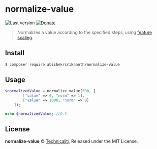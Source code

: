 # normalize-value

![Last version](https://img.shields.io/github/tag/abishekrsrikaanth/normalize-value.svg?style=flat-square)
[![Donate](https://img.shields.io/badge/donate-paypal-blue.svg?style=flat-square)](https://paypal.me/abishekrsrikaanth)

> Normalizes a value according to the specified steps, using [feature scaling](https://en.m.wikipedia.org/wiki/Feature_scaling).

## Install

```bash
$ composer require abishekrsrikaanth/normalize-value
```

## Usage

```php
$normalizedValue = normalize_value(500, [
        ["value" => 0, "norm" => 1],
        ["value" => 1000, "norm" => 0]
    ]);

echo $normalizedValue; //0.5
```


## License

**normalize-value** © [Technicaliti](https://technicaliti.me), Released under the MIT License.<br>